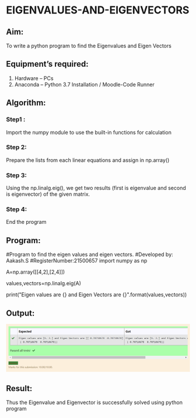 # EIGENVALUES-AND-EIGENVECTORS
## Aim:
To write a python program to find the Eigenvalues and Eigen Vectors
## Equipment’s required:
1. 	Hardware – PCs
2. 	Anaconda – Python 3.7 Installation / Moodle-Code Runner
## Algorithm:
### Step1 : 
Import the numpy module to use the built-in functions for calculation
### Step 2: 
Prepare the lists from each linear equations and assign in np.array()
### Step 3: 
Using the np.linalg.eig(),  we get two results (first is eigenvalue and second is eigenvector) of the given matrix.
### Step 4: 
End the program
## Program:
#Program to find the eigen values and eigen vectors.
#Developed by: Aakash.S
#RegisterNumber:21500657
import numpy as np 

A=np.array([[4,2],[2,4]]) 

values,vectors=np.linalg.eig(A) 

print("Eigen values are {} and Eigen Vectors are {}".format(values,vectors))

## Output:
![Output 1](ABC1.png)
## Result:
Thus the Eigenvalue and Eigenvector is successfully solved using python program
